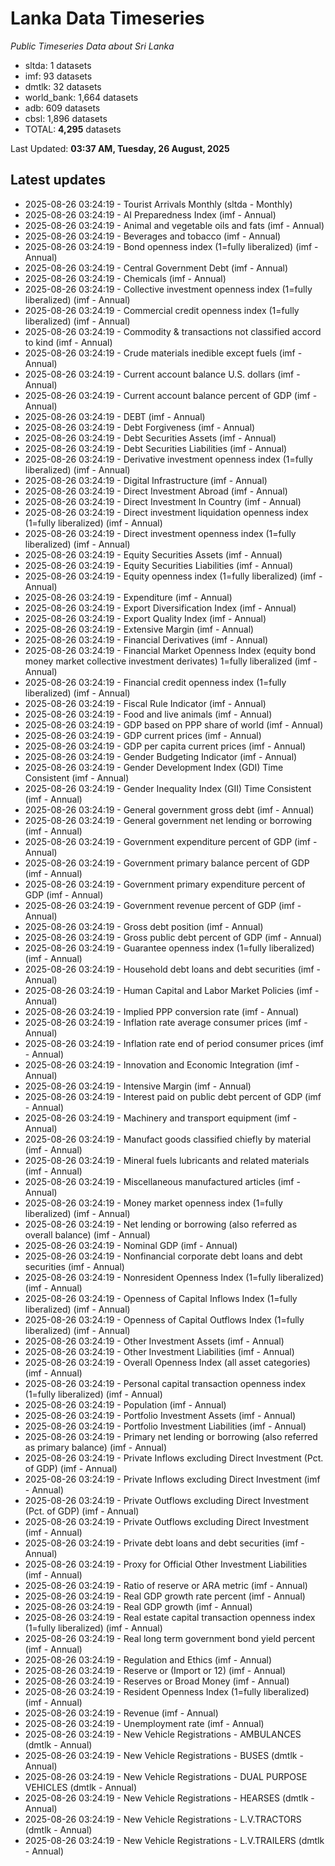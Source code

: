 # Lanka Data Timeseries
*Public Timeseries Data about Sri Lanka*

* sltda: 1 datasets
* imf: 93 datasets
* dmtlk: 32 datasets
* world_bank: 1,664 datasets
* adb: 609 datasets
* cbsl: 1,896 datasets
* TOTAL: **4,295** datasets

Last Updated: **03:37 AM, Tuesday, 26 August, 2025**

## Latest updates

* 2025-08-26 03:24:19 - Tourist Arrivals Monthly (sltda - Monthly)
* 2025-08-26 03:24:19 - AI Preparedness Index (imf - Annual)
* 2025-08-26 03:24:19 - Animal and vegetable oils and fats (imf - Annual)
* 2025-08-26 03:24:19 - Beverages and tobacco (imf - Annual)
* 2025-08-26 03:24:19 - Bond openness index (1=fully liberalized) (imf - Annual)
* 2025-08-26 03:24:19 - Central Government Debt (imf - Annual)
* 2025-08-26 03:24:19 - Chemicals (imf - Annual)
* 2025-08-26 03:24:19 - Collective investment openness index (1=fully liberalized) (imf - Annual)
* 2025-08-26 03:24:19 - Commercial credit openness index (1=fully liberalized) (imf - Annual)
* 2025-08-26 03:24:19 - Commodity & transactions not classified accord to kind (imf - Annual)
* 2025-08-26 03:24:19 - Crude materials inedible except fuels (imf - Annual)
* 2025-08-26 03:24:19 - Current account balance U.S. dollars (imf - Annual)
* 2025-08-26 03:24:19 - Current account balance percent of GDP (imf - Annual)
* 2025-08-26 03:24:19 - DEBT (imf - Annual)
* 2025-08-26 03:24:19 - Debt Forgiveness (imf - Annual)
* 2025-08-26 03:24:19 - Debt Securities Assets (imf - Annual)
* 2025-08-26 03:24:19 - Debt Securities Liabilities (imf - Annual)
* 2025-08-26 03:24:19 - Derivative investment openness index (1=fully liberalized) (imf - Annual)
* 2025-08-26 03:24:19 - Digital Infrastructure (imf - Annual)
* 2025-08-26 03:24:19 - Direct Investment Abroad (imf - Annual)
* 2025-08-26 03:24:19 - Direct Investment In Country (imf - Annual)
* 2025-08-26 03:24:19 - Direct investment liquidation openness index (1=fully liberalized) (imf - Annual)
* 2025-08-26 03:24:19 - Direct investment openness index (1=fully liberalized) (imf - Annual)
* 2025-08-26 03:24:19 - Equity Securities Assets (imf - Annual)
* 2025-08-26 03:24:19 - Equity Securities Liabilities (imf - Annual)
* 2025-08-26 03:24:19 - Equity openness index (1=fully liberalized) (imf - Annual)
* 2025-08-26 03:24:19 - Expenditure (imf - Annual)
* 2025-08-26 03:24:19 - Export Diversification Index (imf - Annual)
* 2025-08-26 03:24:19 - Export Quality Index (imf - Annual)
* 2025-08-26 03:24:19 - Extensive Margin (imf - Annual)
* 2025-08-26 03:24:19 - Financial Derivatives (imf - Annual)
* 2025-08-26 03:24:19 - Financial Market Openness Index (equity bond money market collective investment derivates) 1=fully liberalized (imf - Annual)
* 2025-08-26 03:24:19 - Financial credit openness index (1=fully liberalized) (imf - Annual)
* 2025-08-26 03:24:19 - Fiscal Rule Indicator (imf - Annual)
* 2025-08-26 03:24:19 - Food and live animals (imf - Annual)
* 2025-08-26 03:24:19 - GDP based on PPP share of world (imf - Annual)
* 2025-08-26 03:24:19 - GDP current prices (imf - Annual)
* 2025-08-26 03:24:19 - GDP per capita current prices (imf - Annual)
* 2025-08-26 03:24:19 - Gender Budgeting Indicator (imf - Annual)
* 2025-08-26 03:24:19 - Gender Development Index (GDI) Time Consistent (imf - Annual)
* 2025-08-26 03:24:19 - Gender Inequality Index (GII) Time Consistent (imf - Annual)
* 2025-08-26 03:24:19 - General government gross debt (imf - Annual)
* 2025-08-26 03:24:19 - General government net lending or borrowing (imf - Annual)
* 2025-08-26 03:24:19 - Government expenditure percent of GDP (imf - Annual)
* 2025-08-26 03:24:19 - Government primary balance percent of GDP (imf - Annual)
* 2025-08-26 03:24:19 - Government primary expenditure percent of GDP (imf - Annual)
* 2025-08-26 03:24:19 - Government revenue percent of GDP (imf - Annual)
* 2025-08-26 03:24:19 - Gross debt position (imf - Annual)
* 2025-08-26 03:24:19 - Gross public debt percent of GDP (imf - Annual)
* 2025-08-26 03:24:19 - Guarantee openness index (1=fully liberalized) (imf - Annual)
* 2025-08-26 03:24:19 - Household debt loans and debt securities (imf - Annual)
* 2025-08-26 03:24:19 - Human Capital and Labor Market Policies (imf - Annual)
* 2025-08-26 03:24:19 - Implied PPP conversion rate (imf - Annual)
* 2025-08-26 03:24:19 - Inflation rate average consumer prices (imf - Annual)
* 2025-08-26 03:24:19 - Inflation rate end of period consumer prices (imf - Annual)
* 2025-08-26 03:24:19 - Innovation and Economic Integration (imf - Annual)
* 2025-08-26 03:24:19 - Intensive Margin (imf - Annual)
* 2025-08-26 03:24:19 - Interest paid on public debt percent of GDP (imf - Annual)
* 2025-08-26 03:24:19 - Machinery and transport equipment (imf - Annual)
* 2025-08-26 03:24:19 - Manufact goods classified chiefly by material (imf - Annual)
* 2025-08-26 03:24:19 - Mineral fuels lubricants and related materials (imf - Annual)
* 2025-08-26 03:24:19 - Miscellaneous manufactured articles (imf - Annual)
* 2025-08-26 03:24:19 - Money market openness index (1=fully liberalized) (imf - Annual)
* 2025-08-26 03:24:19 - Net lending or borrowing (also referred as overall balance) (imf - Annual)
* 2025-08-26 03:24:19 - Nominal GDP (imf - Annual)
* 2025-08-26 03:24:19 - Nonfinancial corporate debt loans and debt securities (imf - Annual)
* 2025-08-26 03:24:19 - Nonresident Openness Index (1=fully liberalized) (imf - Annual)
* 2025-08-26 03:24:19 - Openness of Capital Inflows Index (1=fully liberalized) (imf - Annual)
* 2025-08-26 03:24:19 - Openness of Capital Outflows Index (1=fully liberalized) (imf - Annual)
* 2025-08-26 03:24:19 - Other Investment Assets (imf - Annual)
* 2025-08-26 03:24:19 - Other Investment Liabilities (imf - Annual)
* 2025-08-26 03:24:19 - Overall Openness Index (all asset categories) (imf - Annual)
* 2025-08-26 03:24:19 - Personal capital transaction openness index (1=fully liberalized) (imf - Annual)
* 2025-08-26 03:24:19 - Population (imf - Annual)
* 2025-08-26 03:24:19 - Portfolio Investment Assets (imf - Annual)
* 2025-08-26 03:24:19 - Portfolio Investment Liabilities (imf - Annual)
* 2025-08-26 03:24:19 - Primary net lending or borrowing (also referred as primary balance) (imf - Annual)
* 2025-08-26 03:24:19 - Private Inflows excluding Direct Investment (Pct. of GDP) (imf - Annual)
* 2025-08-26 03:24:19 - Private Inflows excluding Direct Investment (imf - Annual)
* 2025-08-26 03:24:19 - Private Outflows excluding Direct Investment (Pct. of GDP) (imf - Annual)
* 2025-08-26 03:24:19 - Private Outflows excluding Direct Investment (imf - Annual)
* 2025-08-26 03:24:19 - Private debt loans and debt securities (imf - Annual)
* 2025-08-26 03:24:19 - Proxy for Official Other Investment Liabilities (imf - Annual)
* 2025-08-26 03:24:19 - Ratio of reserve or ARA metric (imf - Annual)
* 2025-08-26 03:24:19 - Real GDP growth rate percent (imf - Annual)
* 2025-08-26 03:24:19 - Real GDP growth (imf - Annual)
* 2025-08-26 03:24:19 - Real estate capital transaction openness index (1=fully liberalized) (imf - Annual)
* 2025-08-26 03:24:19 - Real long term government bond yield percent (imf - Annual)
* 2025-08-26 03:24:19 - Regulation and Ethics (imf - Annual)
* 2025-08-26 03:24:19 - Reserve or (Import or 12) (imf - Annual)
* 2025-08-26 03:24:19 - Reserves or Broad Money (imf - Annual)
* 2025-08-26 03:24:19 - Resident Openness Index (1=fully liberalized) (imf - Annual)
* 2025-08-26 03:24:19 - Revenue (imf - Annual)
* 2025-08-26 03:24:19 - Unemployment rate (imf - Annual)
* 2025-08-26 03:24:19 - New Vehicle Registrations - AMBULANCES (dmtlk - Annual)
* 2025-08-26 03:24:19 - New Vehicle Registrations - BUSES (dmtlk - Annual)
* 2025-08-26 03:24:19 - New Vehicle Registrations - DUAL PURPOSE VEHICLES (dmtlk - Annual)
* 2025-08-26 03:24:19 - New Vehicle Registrations - HEARSES (dmtlk - Annual)
* 2025-08-26 03:24:19 - New Vehicle Registrations - L.V.TRACTORS (dmtlk - Annual)
* 2025-08-26 03:24:19 - New Vehicle Registrations - L.V.TRAILERS (dmtlk - Annual)